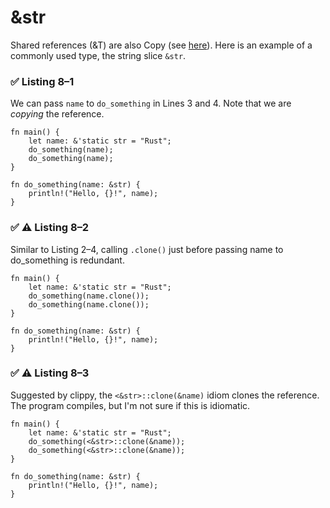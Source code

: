 # &str

Shared references (&T) are also Copy (see [here](https://medium.com/r/?url=https%3A%2F%2Fdoc.rust-lang.org%2Fstd%2Fmarker%2Ftrait.Copy.html%23when-can-my-type-be-copy)). Here is an example of a commonly used type, the string slice `&str`.

### ✅ Listing 8–1

We can pass `name` to `do_something` in Lines 3 and 4. Note that we are *copying* the reference.

```rust,editable
fn main() {
    let name: &'static str = "Rust";
    do_something(name);
    do_something(name);
}

fn do_something(name: &str) {
    println!("Hello, {}!", name);
}
```


### ✅ ⚠️ Listing 8–2

Similar to Listing 2–4, calling `.clone()` just before passing name to do_something is redundant.

```rust,editable
fn main() {
    let name: &'static str = "Rust";
    do_something(name.clone());
    do_something(name.clone());
}

fn do_something(name: &str) {
    println!("Hello, {}!", name);
}
```

### ✅ ⚠️ Listing 8–3

Suggested by clippy, the `<&str>::clone(&name)` idiom clones the reference. The program compiles, but I'm not sure if this is idiomatic.

```rust,editable
fn main() {
    let name: &'static str = "Rust";
    do_something(<&str>::clone(&name));
    do_something(<&str>::clone(&name));
}

fn do_something(name: &str) {
    println!("Hello, {}!", name);
}
```
